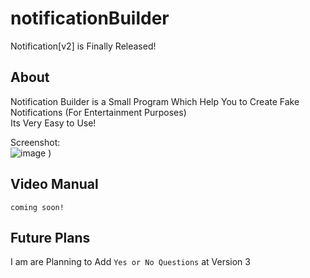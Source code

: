 # notificationBuilder
Notification[v2] is Finally Released!
## About
Notification Builder is a Small Program Which Help You to Create Fake Notifications (For Entertainment Purposes)    
Its Very Easy to Use!

Screenshot:    
![image](https://user-images.githubusercontent.com/91386746/167176605-f7d49349-3abb-4ba5-8f93-142e210c44dc.png)
)
## Video Manual
`coming soon!`

## Future Plans   
I am are Planning to Add `Yes or No Questions` at Version 3
